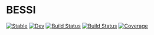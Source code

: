 # BESSI

[![Stable](https://img.shields.io/badge/docs-stable-blue.svg)](https://lucashttip.github.io/BESSI.jl/stable/)
[![Dev](https://img.shields.io/badge/docs-dev-blue.svg)](https://lucashttip.github.io/BESSI.jl/dev/)
[![Build Status](https://github.com/lucashttip/BESSI.jl/actions/workflows/CI.yml/badge.svg?branch=master)](https://github.com/lucashttip/BESSI.jl/actions/workflows/CI.yml?query=branch%3Amaster)
[![Build Status](https://ci.appveyor.com/api/projects/status/github/lucashttip/BESSI.jl?svg=true)](https://ci.appveyor.com/project/lucashttip/BESSI-jl)
[![Coverage](https://codecov.io/gh/lucashttip/BESSI.jl/branch/master/graph/badge.svg)](https://codecov.io/gh/lucashttip/BESSI.jl)
